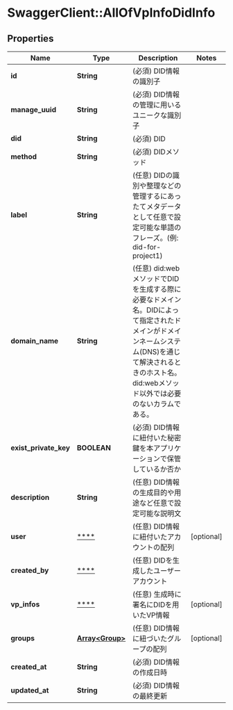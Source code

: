 # SwaggerClient::AllOfVpInfoDidInfo

## Properties
Name | Type | Description | Notes
------------ | ------------- | ------------- | -------------
**id** | **String** | (必須) DID情報の識別子 | 
**manage_uuid** | **String** | (必須) DID情報の管理に用いるユニークな識別子 | 
**did** | **String** | (必須) DID | 
**method** | **String** | (必須) DIDメソッド | 
**label** | **String** | (任意) DIDの識別や整理などの管理するにあったてメタデータとして任意で設定可能な単語のフレーズ。(例: did-for-project1) | 
**domain_name** | **String** | (任意) did:webメソッドでDIDを生成する際に必要なドメイン名。DIDによって指定されたドメインがドメインネームシステム(DNS)を通じて解決されるときのホスト名。did:webメソッド以外では必要のないカラムである。 | 
**exist_private_key** | **BOOLEAN** | (必須) DID情報に紐付いた秘密鍵を本アプリケーションで保管しているか否か | 
**description** | **String** | (任意) DID情報の生成目的や用途など任意で設定可能な説明文 | 
**user** | [****](.md) | (任意) DID情報に紐付いたアカウントの配列 | [optional] 
**created_by** | [****](.md) | (任意) DIDを生成したユーザーアカウント | 
**vp_infos** | [****](.md) | (任意) 生成時に署名にDIDを用いたVP情報 | [optional] 
**groups** | [**Array&lt;Group&gt;**](Group.md) | (任意) DID情報に紐づいたグループの配列 | [optional] 
**created_at** | **String** | (必須) DID情報の作成日時 | 
**updated_at** | **String** | (必須) DID情報の最終更新 | 

